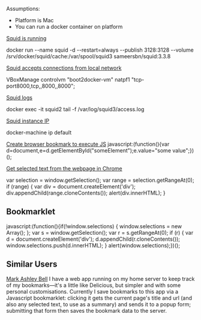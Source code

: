 Assumptions:

- Platform is Mac
- You can run a docker container on platform

[Squid is running](https://github.com/sameersbn/docker-squid)

docker run --name squid -d --restart=always --publish 3128:3128 --volume /srv/docker/squid/cache:/var/spool/squid3 sameersbn/squid:3.3.8

[Squid accepts connections from local network](https://github.com/boot2docker/boot2docker/blob/master/doc/WORKAROUNDS.md)

VBoxManage controlvm "boot2docker-vm" natpf1 "tcp-port8000,tcp,,8000,,8000";

[Squid logs](https://github.com/sameersbn/docker-squid)

docker exec -it squid2 tail -f /var/log/squid3/access.log

[Squid instance IP]()

docker-machine ip default

[Create browser bookmark to execute JS](http://stackoverflow.com/questions/18872679/function-as-google-chrome-bookmark)
javascript:(function(){var d=document,e=d.getElementById("someElement");e.value="some value";})();

[Get selected text from the webpage in Chrome](http://stackoverflow.com/questions/3074630/get-the-selected-text-of-a-web-page-in-google-chrome-extension)

var selection = window.getSelection(); 
var range = selection.getRangeAt(0); 
if (range) { 
  var div = document.createElement('div'); 
  div.appendChild(range.cloneContents()); 
  alert(div.innerHTML); 
}

## Bookmarklet

javascript:(function(){if(!window.selections) { window.selections = new Array(); }; var s = window.getSelection(); var r = s.getRangeAt(0); if (r) { var d = document.createElement('div'); d.appendChild(r.cloneContents()); window.selections.push(d.innerHTML); } alert(window.selections);})();

## Similar Users

[Mark Ashley Bell](http://markb.co.uk/building-a-simple-google-chrome-extension.html)
I have a web app running on my home server to keep track of my bookmarks—it's a little like Delicious, but simpler and with some personal customisations. Currently I save bookmarks to this app via a Javascript bookmarklet: clicking it gets the current page's title and url (and also any selected text, to use as a summary) and sends it to a popup form; submitting that form then saves the bookmark data to the server.
